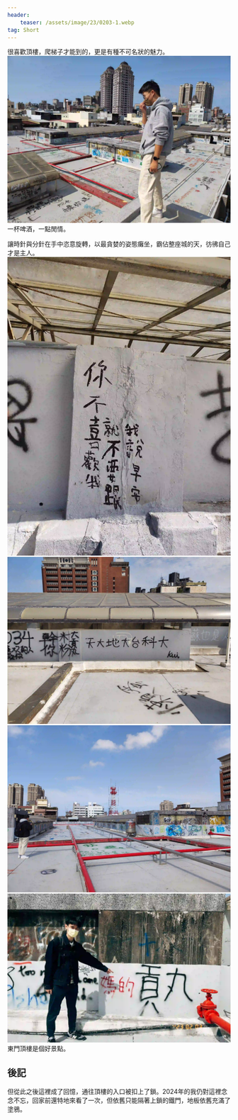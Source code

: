 ```yaml
---
header:
    teaser: /assets/image/23/0203-1.webp
tag: Short
---
```

很喜歡頂樓，爬梯子才能到的，更是有種不可名狀的魅力。
![i](/assets/image/23/0203-1.webp)
一杯啤酒，一點閒情。

讓時針與分針在手中恣意旋轉，以最貪婪的姿態癱坐，霸佔整座城的天，彷彿自己才是主人。
![i](/assets/image/23/0203-2.webp)
![i](/assets/image/23/0203-3.webp)
![i](/assets/image/23/0203-4.webp)
![i](/assets/image/23/0203-5.webp)
東門頂樓是個好景點。

## 後記

但從此之後這裡成了回憶，通往頂樓的入口被扣上了鎖。2024年的我仍對這裡念念不忘，回家前還特地來看了一次，但依舊只能隔著上鎖的鐵門，地板依舊充滿了塗鴉。